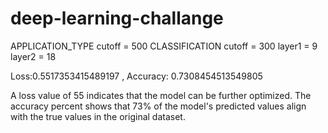 # deep-learning-challange



APPLICATION_TYPE cutoff = 500
CLASSIFICATION cutoff = 300
layer1 = 9 
layer2 = 18 

Loss:0.5517353415489197 , Accuracy:  0.7308454513549805

A loss value of 55 indicates that the model can be further optimized.
The accuracy percent shows that 73% of the model's predicted values align with the true values in the original dataset.



